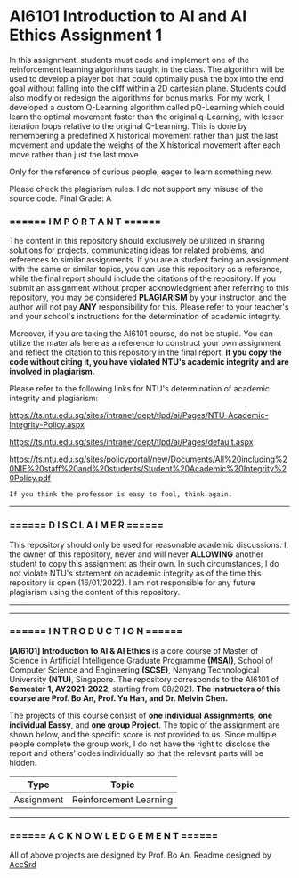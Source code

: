 # AI6101 Introduction to AI and AI Ethics Assignment 1

In this assignment, students must code and implement one of the reinforcement learning algorithms taught in the class. The algorithm will be used to develop a player bot that could optimally push the box into the end goal without falling into the cliff within a 2D cartesian plane. Students could also modify or redesign the algorithms for bonus marks. For my work, I developed a custom Q-Learning algorithm called pQ-Learning which could learn the optimal movement faster than the original q-Learning, with lesser iteration loops relative to the original Q-Learning. This is done by remembering a predefined X historical movement rather than just the last movement and update the weighs of the X historical movement after each move rather than just the last move

Only for the reference of curious people, eager to learn something new.  

Please check the plagiarism rules. I do not support any misuse of the source code. 
Final Grade: A




### **====== I M P O R T A N T ======**

The content in this repository should exclusively be utilized in sharing solutions for projects, communicating ideas for related problems, and references to similar assignments. If you are a student facing an assignment with the same or similar topics, you can use this repository as a reference, while the final report should include the citations of the repository. If you submit an assignment without proper acknowledgment after referring to this repository, you may be considered **PLAGIARISM** by your instructor, and the author will not pay **ANY** responsibility for this. Please refer to your teacher's and your school's instructions for the determination of academic integrity.

Moreover, if you are taking the AI6101 course, do not be stupid. You can utilize the materials here as a reference to construct your own assignment and reflect the citation to this repository in the final report. **If you copy the code without citing it, you have violated NTU's academic integrity and are involved in plagiarism.**

Please refer to the following links for NTU's determination of academic integrity and plagiarism:

https://ts.ntu.edu.sg/sites/intranet/dept/tlpd/ai/Pages/NTU-Academic-Integrity-Policy.aspx

https://ts.ntu.edu.sg/sites/intranet/dept/tlpd/ai/Pages/default.aspx

https://ts.ntu.edu.sg/sites/policyportal/new/Documents/All%20including%20NIE%20staff%20and%20students/Student%20Academic%20Integrity%20Policy.pdf

    If you think the professor is easy to fool, think again.

---

### **====== D I S C L A I M E R ======**

This repository should only be used for reasonable academic discussions. I, the owner of this repository, never and will never **ALLOWING** another student to copy this assignment as their own. In such circumstances, I do not violate NTU's statement on academic integrity as of the time this repository is open (16/01/2022). I am not responsible for any future plagiarism using the content of this repository.

---
---

### **====== I N T R O D U C T I O N ======**

**[AI6101] Introduction to AI & AI Ethics** is a core course of Master of Science in Artificial Intelligence Graduate Programme **(MSAI)**, School of Computer Science and Engineering **(SCSE)**, Nanyang Technological University **(NTU)**, Singapore. The repository corresponds to the AI6101 of **Semester 1, AY2021-2022**, starting from 08/2021. **The instructors of this course are Prof. Bo An, Prof. Yu Han, and Dr. Melvin Chen.**

The projects of this course consist of **one individual Assignments**, **one individual Eassy**, and **one group Project**. The topic of the assignment are shown below, and the specific score is not provided to us. Since multiple people complete the group work, I do not have the right to disclose the report and others' codes individually so that the relevant parts will be hidden.

Type | Topic
------------ | -------------
Assignment | Reinforcement Learning
---

### **====== A C K N O W L E D G E M E N T ======**

All of above projects are designed by Prof. Bo An. Readme designed by [AccSrd](https://github.com/AccSrd)
